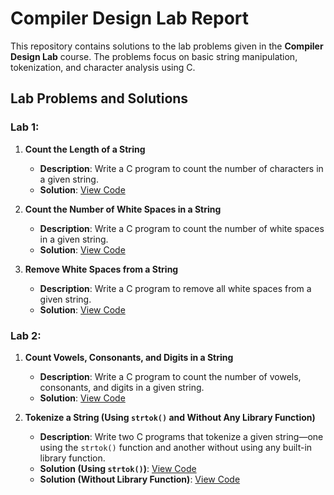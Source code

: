 # Compiler Design Lab Report

This repository contains solutions to the lab problems given in the **Compiler Design Lab** course. The problems focus on basic string manipulation, tokenization, and character analysis using C.

## Lab Problems and Solutions

### Lab 1:
1. **Count the Length of a String**  
   - **Description**: Write a C program to count the number of characters in a given string.  
   - **Solution**: [View Code](l1_p1.c)

2. **Count the Number of White Spaces in a String**  
   - **Description**: Write a C program to count the number of white spaces in a given string.  
   - **Solution**: [View Code](l1_p2.c)

3. **Remove White Spaces from a String**  
   - **Description**: Write a C program to remove all white spaces from a given string.  
   - **Solution**: [View Code](l1_p3.c)

### Lab 2:
1. **Count Vowels, Consonants, and Digits in a String**  
   - **Description**: Write a C program to count the number of vowels, consonants, and digits in a given string.  
   - **Solution**: [View Code](l2_p1.c)

2. **Tokenize a String (Using `strtok()` and Without Any Library Function)**  
   - **Description**: Write two C programs that tokenize a given string—one using the `strtok()` function and another without using any built-in library function.  
   - **Solution (Using `strtok()`)**: [View Code](l2_p21.c)  
   - **Solution (Without Library Function)**: [View Code](l2_p22.c)


